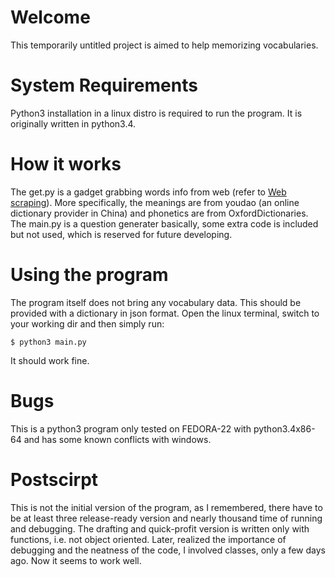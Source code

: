 # Welcome
This temporarily untitled project is aimed to help memorizing vocabularies.
# System Requirements
Python3 installation in a linux distro is required to run the program. It is originally written in python3.4.
# How it works
The get.py is a gadget grabbing words info from web (refer to [Web scraping](https://en.wikipedia.org/wiki/Web_scraping)). More specifically, the meanings are from youdao (an online dictionary provider in China) and phonetics are from OxfordDictionaries.
The main.py is a question generater basically, some extra code is included but not used, which is reserved for future developing.
# Using the program
The program itself does not bring any vocabulary data. This should be provided with a dictionary in json format.
Open the linux terminal, switch to your working dir and then simply run:

	$ python3 main.py

It should work fine.
# Bugs
This is a python3 program only tested on FEDORA-22 with python3.4x86-64 and has some known conflicts with windows.
# Postscirpt
This is not the initial version of the program, as I remembered, there have to be at least three release-ready version and nearly thousand time of running and debugging. The drafting and quick-profit version is written only with functions, i.e. not object oriented. Later, realized the importance of debugging and the neatness of the code, I involved classes, only a few days ago. Now it seems to work well.
